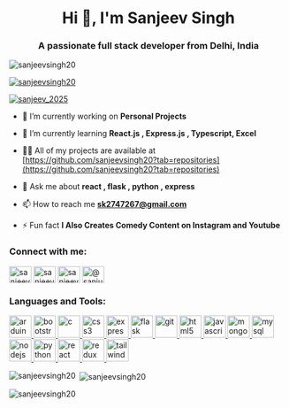 <h1 align="center">Hi 👋, I'm Sanjeev Singh</h1>
<h3 align="center">A passionate full stack developer from Delhi, India</h3>

<p align="left"> <img src="https://komarev.com/ghpvc/?username=sanjeevsingh20&label=Profile%20views&color=0e75b6&style=flat" alt="sanjeevsingh20" /> </p>

<p align="left"> <a href="https://github.com/ryo-ma/github-profile-trophy"><img src="https://github-profile-trophy.vercel.app/?username=sanjeevsingh20" alt="sanjeevsingh20" /></a> </p>

<p align="left"> <a href="https://twitter.com/sanjeev_2025" target="blank"><img src="https://img.shields.io/twitter/follow/sanjeev_2025?logo=twitter&style=for-the-badge" alt="sanjeev_2025" /></a> </p>

- 🔭 I’m currently working on **Personal Projects**

- 🌱 I’m currently learning **React.js , Express.js , Typescript, Excel**

- 👨‍💻 All of my projects are available at [https://github.com/sanjeevsingh20?tab=repositories](https://github.com/sanjeevsingh20?tab=repositories)

- 💬 Ask me about **react , flask , python , express**

- 📫 How to reach me **sk2747267@gmail.com**

- ⚡ Fun fact **I Also Creates Comedy Content on Instagram and Youtube**

<h3 align="left">Connect with me:</h3>
<p align="left">
<a href="https://twitter.com/sanjeev_2025" target="blank"><img align="center" src="https://svgshare.com/i/xxW.svg" alt="sanjeev_2025" height="30" width="40" /></a>
<a href="https://linkedin.com/in/sanjeev-singh-113139231" target="blank"><img align="center" src="https://svgshare.com/i/xwH.svg" alt="sanjeev-singh-113139231" height="30" width="40" /></a>
<a href="https://instagram.com/sanjeev.singh20" target="blank"><img align="center" src="https://svgshare.com/i/xwx.svg" alt="sanjeev.singh20" height="30" width="40" /></a>
<a href="https://www.youtube.com/c/@sanjubabavines" target="blank"><img align="center" src="https://svgshare.com/i/xxV.svg" alt="@sanjubabavines" height="30" width="40" /></a>
</p>

<h3 align="left">Languages and Tools:</h3>
<p align="left"> <a href="https://www.arduino.cc/" target="_blank" rel="noreferrer"> <img src="https://cdn.worldvectorlogo.com/logos/arduino-1.svg" alt="arduino" width="40" height="40"/> </a> <a href="https://getbootstrap.com" target="_blank" rel="noreferrer"> <img src="https://svgshare.com/i/xxE.svg" alt="bootstrap" width="40" height="40"/> </a> <a href="https://www.cprogramming.com/" target="_blank" rel="noreferrer"> <img src="https://svgshare.com/i/xuu.svg" alt="c" width="40" height="40"/> </a> <a href="https://www.w3schools.com/css/" target="_blank" rel="noreferrer"> <img src="https://svgshare.com/i/xwd.svg" alt="css3" width="40" height="40"/> </a> <a href="https://expressjs.com" target="_blank" rel="noreferrer"> <img src="https://svgshare.com/i/xuL.svg" alt="express" width="40" height="40"/> </a> <a href="https://flask.palletsprojects.com/" target="_blank" rel="noreferrer"> <img src="https://svgshare.com/i/xvn.svg" alt="flask" width="40" height="40"/> </a> <a href="https://git-scm.com/" target="_blank" rel="noreferrer"> <img src="https://www.vectorlogo.zone/logos/git-scm/git-scm-icon.svg" alt="git" width="40" height="40"/> </a> <a href="https://www.w3.org/html/" target="_blank" rel="noreferrer"> <img src="https://svgshare.com/i/xwU.svg" alt="html5" width="40" height="40"/> </a> <a href="https://developer.mozilla.org/en-US/docs/Web/JavaScript" target="_blank" rel="noreferrer"> <img src="https://svgshare.com/i/xwV.svg" alt="javascript" width="40" height="40"/> </a>  <a href="https://www.mongodb.com/" target="_blank" rel="noreferrer"> <img src="https://svgshare.com/i/xwW.svg" alt="mongodb" width="40" height="40"/> </a> <a href="https://www.mysql.com/" target="_blank" rel="noreferrer"> <img src="https://svgshare.com/i/xxf.svg" alt="mysql" width="40" height="40"/> </a> <a href="https://nodejs.org" target="_blank" rel="noreferrer"> <img src="https://svgshare.com/i/xvt.svg" alt="nodejs" width="40" height="40"/> </a> <a href="https://www.python.org" target="_blank" rel="noreferrer"> <img src="https://svgshare.com/i/xwJ.svg" alt="python" width="40" height="40"/> </a> <a href="https://reactjs.org/" target="_blank" rel="noreferrer"> <img src="https://svgshare.com/i/xxF.svg" alt="react" width="40" height="40"/> </a> <a href="https://redux.js.org" target="_blank" rel="noreferrer"> <img src="https://svgshare.com/i/xxh.svg" alt="redux" width="40" height="40"/> </a> <a href="https://tailwindcss.com/" target="_blank" rel="noreferrer"> <img src="https://www.vectorlogo.zone/logos/tailwindcss/tailwindcss-icon.svg" alt="tailwind" width="40" height="40"/> </a> </p>

<p><img align="left" src="https://github-readme-stats.vercel.app/api/top-langs?username=sanjeevsingh20&show_icons=true&locale=en&layout=compact" alt="sanjeevsingh20" /></p>

<p>&nbsp;<img align="center" src="https://github-readme-stats.vercel.app/api?username=sanjeevsingh20&show_icons=true&locale=en" alt="sanjeevsingh20" /></p>

<p><img align="center" src="https://github-readme-streak-stats.herokuapp.com/?user=sanjeevsingh20&" alt="sanjeevsingh20" /></p>
